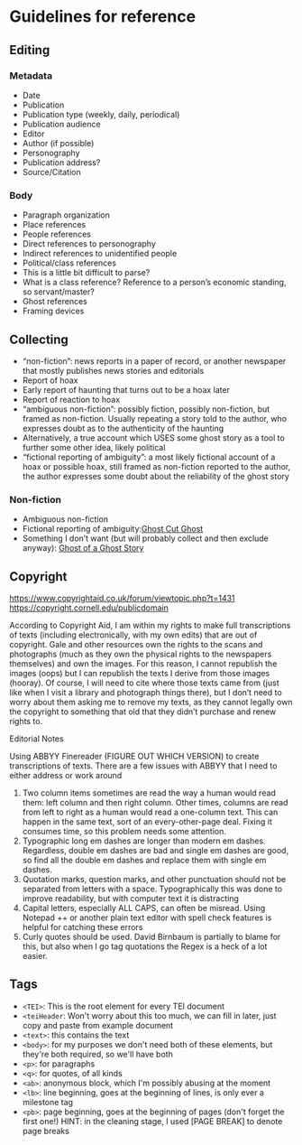 # Guidelines for reference

## Editing

### Metadata
* Date
* Publication
* Publication type (weekly, daily, periodical)
* Publication audience
* Editor
* Author (if possible)
* Personography
* Publication address?
* Source/Citation
### Body
* Paragraph organization
* Place references
* People references
* Direct references to personography
* Indirect references to unidentified people
* Political/class references
* This is a little bit difficult to parse? 
* What is a class reference? Reference to a person’s economic standing, so servant/master?
* Ghost references
* Framing devices

## Collecting
* “non-fiction”: news reports in a paper of record, or another newspaper that mostly publishes news stories and editorials
* Report of hoax
* Early report of haunting that turns out to be a hoax later
* Report of reaction to hoax
* “ambiguous non-fiction”: possibly fiction, possibly non-fiction, but framed as non-fiction. Usually repeating a story told to the author, who expresses doubt as to the authenticity of the haunting
* Alternatively, a true account which USES some ghost story as a tool to further some other idea, likely political
* “fictional reporting of ambiguity”: a most likely fictional account of a hoax or possible hoax, still framed as non-fiction reported to the author, the author expresses some doubt about the reliability of the ghost story
 
### Non-fiction
* Ambiguous non-fiction
* Fictional reporting of ambiguity:[Ghost Cut Ghost](../clippings/periodicals/ghostcutghost_chambers_1889.pdf)
* Something I don’t want (but will probably collect and then exclude anyway): [Ghost of a Ghost Story](../clippings/periodicals/ghostofastory_bentleys_1847.pdf)

## Copyright

<https://www.copyrightaid.co.uk/forum/viewtopic.php?t=1431>
<https://copyright.cornell.edu/publicdomain>

According to Copyright Aid, I am within my rights to make full transcriptions of texts (including electronically, with my own edits) that are out of copyright. Gale and other resources own the rights to the scans and photographs (much as they own the physical rights to the newspapers themselves) and own the images. For this reason, I cannot republish the images (oops) but I can republish the texts I derive from those images (hooray). Of course, I will need to cite where those texts came from (just like when I visit a library and photograph things there), but I don’t need to worry about them asking me to remove my texts, as they cannot legally own the copyright to something that old that they didn’t purchase and renew rights to.

Editorial Notes

Using ABBYY Finereader (FIGURE OUT WHICH VERSION) to create transcriptions of texts. There are a few issues with ABBYY that I need to either address or work around
1. Two column items sometimes are read the way a human would read them: left column and then right column. Other times, columns are read from left to right as a human would read a one-column text. This can happen in the same text, sort of an every-other-page deal. Fixing it consumes time, so this problem needs some attention.
1. Typographic long em dashes are longer than modern em dashes. Regardless, double em dashes are bad and single em dashes are good, so find all the double em dashes and replace them with single em dashes.
1. Quotation marks, question marks, and other punctuation should not be separated from letters with a space. Typographically this was done to improve readability, but with computer text it is distracting
1. Capital letters, especially ALL CAPS, can often be misread. Using Notepad ++ or another plain text editor with spell check features is helpful for catching these errors
1. Curly quotes should be used. David Birnbaum is partially to blame for this, but also when I go tag quotations the Regex is a heck of a lot easier.

## Tags
* `<TEI>`: This is the root element for every TEI document
* `<teiHeader`: Won't worry about this too much, we can fill in later, just copy and paste from example document
* `<text>`: this contains the text
* `<body>`: for my purposes we don't need both of these elements, but they're both required, so we'll have both
* `<p>`: for paragraphs
* `<q>`: for quotes, of all kinds
* `<ab>`: anonymous block, which I'm possibly abusing at the moment
* `<lb>`: line beginning, goes at the beginning of lines, is only ever a milestone tag
* `<pb>`: page beginning, goes at the beginning of pages (don't forget the first one!) HINT: in the cleaning stage, I used [PAGE BREAK] to denote page breaks
